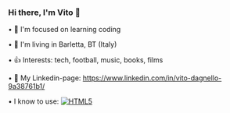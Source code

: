 ### Hi there, I'm Vito 👋

• 🎯 I'm focused on learning coding


• 🏡 I'm living in Barletta, BT (Italy)


• 👍 Interests: tech, football, music, books, films


• 🔗 My Linkedin-page: https://www.linkedin.com/in/vito-dagnello-9a38761b1/


• I know to use:
[![HTML5](https://img.shields.io/badge/HTML5-Valid-orange?style=for-the-badge&logo=html5)](https://validator.w3.org/)




